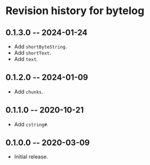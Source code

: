 # Revision history for bytelog

## 0.1.3.0 -- 2024-01-24

* Add `shortByteString`.
* Add `shortText`.
* Add `text`.

## 0.1.2.0 -- 2024-01-09

* Add `chunks`.

## 0.1.1.0 -- 2020-10-21

* Add `cstring#`.

## 0.1.0.0 -- 2020-03-09

* Initial release.
